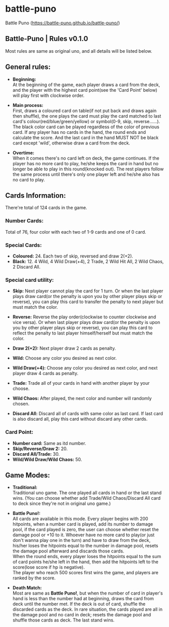 # battle-puno
Battle Puno (https://battle-puno.github.io/battle-puno/)


## Battle-Puno | Rules v0.1.0

Most rules are same as original uno, and all details will be listed below.


## General rules:
  - **Beginning:**<br>
  At the beginning of the game, each player draws a card from the deck, and the player with the highest card point(see the 'Card Point' below) will play first with clockwise order. 
  
  - **Main process:**<br>
  First, draws a coloured card on table(if not put back and draws again then shuffle), the one plays the card must play the card matched to last card's colour(red/blue/green/yellow) or symbol(0-9, skip, reverse......). The black color card can be played regardless of the color of previous card.
  If any player has no cards in the hand, the round ends and calculate the score. And the last card in the hand MUST NOT be black card except 'wild', otherwise draw a card from the deck.
  
  - **Overtime:**<br>
  When it comes there's no card left on deck, the game continues. If the player has no more card to play, he/she keeps the card in hand but no longer be able to play in this round(knocked out). The rest players follow the same process until there's only one player left and he/she also has no card to play.


## Cards Information:
There're total of 124 cards in the game.

### Number Cards:
Total of 76, four color with each two of 1-9 cards and one of 0 card.

### Special Cards:
  - **Coloured:** 24. Each two of skip, reversed and draw 2(+2).<br>
  - **Black:** 12. 4 Wild, 4 Wild Draw(+4), 2 Trade, 2 Wild Hit All, 2 Wild Chaos, 2 Discard All.

### Special card utility:
  - **Skip:** Next player cannot play the card for 1 turn. Or when the last player plays draw card(or the penalty is upon you by other player plays skip or reverse), you can play this card to transfer the penalty to next player but must match the color.
  
  - **Reverse:** Reverse the play order(clockwise to counter clockwise and vice versa). Or when last player plays draw card(or the penalty is upon you by other player plays skip or reverse), you can play this card to reflect the penalty to last player himself/herself but must match the color.
  
  - **Draw 2(+2):** Next player draw 2 cards as penalty.<br>
  - **Wild:** Choose any color you desired as next color.<br>
  - **Wild Draw(+4):** Choose any color you desired as next color, and next player draw 4 cards as penalty.<br>
  - **Trade:** Trade all of your cards in hand with another player by your choose.
  - **Wild Chaos:** After played, the next color and number will randomly chosen.
  - **Discard All:** Discard all of cards with same color as last card. If last card is also discard all, play this card without discard any other cards.

### Card Point:
  - **Number card:** Same as itd number.<br>
  - **Skip/Reverse/Draw 2:** 20.<br>
  - **Discard All/Trade:** 30.<br>
  - **Wild/Wild Draw/Wild Chaos:** 50.<br>

## Game Modes:
  - **Traditional:**<br>
  Traditional uno game. The one played all cards in hand or the last stand wins. (You can choose whether add Trade/Wild Chaos/Discard All card to deck since they're not in original uno game.)

  - **Battle Puno!:**<br>
  All cards are available in this mode. Every player begins with 200 hitpoints, when a number card is played, add its number to damage pool, if the card played is zero, the user can choose whether reset the damage pool or +10 to it. Whoever have no more card to play(or just don't wanna play one in the turn) and have to draw from the deck, his/her loses the hitpoints equal to the number in damage pool, resets the damage pool afterward and discards those cards.<br>
  When the round ends, every player loses the hitpoints equal to the sum of card points he/she left in the hand, then add the hitpoints left to the score(lose score if hp is negative).<br>
  The player who reach 500 scores first wins the game, and players are ranked by the score.

 - **Death Match:**<br>
 Most are same as **Battle Puno!**, but when the number of card in player's hand is less than the number had at beginning, draws the card from deck until the number met. If the deck is out of card, shuffle the discarded cards as the deck. In rare situation, the cards played are all in the damage pool and no card in deck; resets the damage pool and shuffle those cards as deck. The last stand wins.
